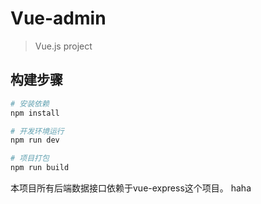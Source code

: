 # Vue-admin

>Vue.js project

## 构建步骤

``` bash
# 安装依赖
npm install

# 开发环境运行
npm run dev

# 项目打包
npm run build

```
本项目所有后端数据接口依赖于vue-express这个项目。
haha
